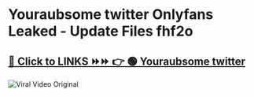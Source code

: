 
 # Youraubsome twitter Onlyfans Leaked - Update Files fhf2o

## <h2><a href="https://clipsfans.com/Youraubsome_twitter&ref=git">🔗 Click to LINKS ⏩⏩ 👉 🟢 Youraubsome twitter </a></h2>

<a href="https://clipsfans.com/Youraubsome_twitter&ref=git" rel="nofollow" data-target="animated-image.originalLink"><img src="https://i.ibb.co.com/xMMVF88/686577567.gif" alt="Viral Video Original" style="max-width: 100%; display: inline-block;" data-target="animated-image.originalImage"></a>

